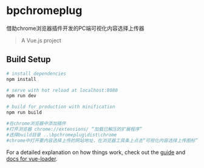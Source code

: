 # bpchromeplug
借助chrome浏览器插件开发的PC端可视化内容选择上传器


> A Vue.js project

## Build Setup

``` bash
# install dependencies
npm install

# serve with hot reload at localhost:8080
npm run dev

# build for production with minification
npm run build

#在chrome浏览器中添加插件
#打开浏览器 chrome://extensions/ “加载已解压的扩展程序”
#选择build目录 ..\bpchromeplug\dist\chrome
#chrome中打开要内容选择上传的网站地址，在浏览器工具条上点击“可视化内容选择上传图标”进行内容选择上传配置并上传到服务器

```

For a detailed explanation on how things work, check out the [guide](http://vuejs-templates.github.io/webpack/) and [docs for vue-loader](http://vuejs.github.io/vue-loader).
